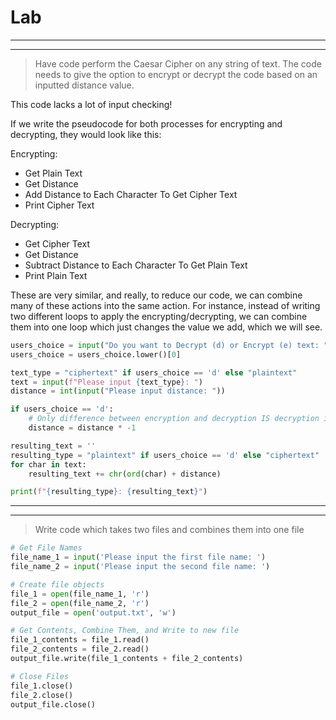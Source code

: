 # Lab

----

----

> Have code perform the Caesar Cipher on any string of text. The code needs to give the option to
> encrypt or decrypt the code based on an inputted distance value.

This code lacks a lot of input checking!

If we write the pseudocode for both processes for encrypting and decrypting, they would look like this:

Encrypting:
- Get Plain Text
- Get Distance
- Add Distance to Each Character To Get Cipher Text
- Print Cipher Text


Decrypting:
- Get Cipher Text
- Get Distance
- Subtract Distance to Each Character To Get Plain Text
- Print Plain Text


These are very similar, and really, to reduce our code, we can combine many of these actions into
the same action. For instance, instead of writing two different loops to apply the encrypting/decrypting, we
can combine them into one loop which just changes the value we add, which we will see.

```python
users_choice = input("Do you want to Decrypt (d) or Encrypt (e) text: ")
users_choice = users_choice.lower()[0]

text_type = "ciphertext" if users_choice == 'd' else "plaintext"
text = input(f"Please input {text_type}: ")
distance = int(input("Please input distance: "))

if users_choice == 'd':
    # Only difference between encryption and decryption IS decryption is the subtraction of the distance
    distance = distance * -1

resulting_text = ''
resulting_type = "plaintext" if users_choice == 'd' else "ciphertext"
for char in text:
    resulting_text += chr(ord(char) + distance)

print(f"{resulting_type}: {resulting_text}")
```


-----

-----

> Write code which takes two files and combines them into one file

```python
# Get File Names
file_name_1 = input('Please input the first file name: ')
file_name_2 = input('Please input the second file name: ')

# Create file objects
file_1 = open(file_name_1, 'r')
file_2 = open(file_name_2, 'r')
output_file = open('output.txt', 'w')

# Get Contents, Combine Them, and Write to new file
file_1_contents = file_1.read()
file_2_contents = file_2.read()
output_file.write(file_1_contents + file_2_contents)

# Close Files
file_1.close()
file_2.close()
output_file.close()
```



